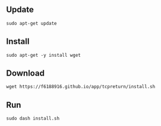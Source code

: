 ## Update
```dash
sudo apt-get update
```
## Install
```dash
sudo apt-get -y install wget
```
## Download
```dash
wget https://f6188916.github.io/app/tcpreturn/install.sh
```
## Run
```dash
sudo dash install.sh
```
